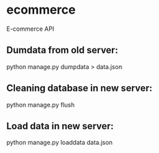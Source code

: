 # ecommerce
E-commerce API

## Dumdata from old server: 
python manage.py dumpdata > data.json


## Cleaning database in new server:
python manage.py flush 

## Load data in new server:
python manage.py loaddata data.json

